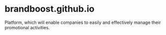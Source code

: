 # brandboost.github.io
Platform, which will enable companies to easily and effectively manage their promotional activities.
